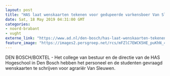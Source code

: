 ```yaml
---
layout: post
title: "HAS laat wenskaarten tekenen voor gedupeerde varkensboer Van Sleuwen in Boxtel"
date: Sat, 18 May 2019 04:31:00 GMT
categories: 
- noord-brabant 
- vught 
externe_link: "https://www.ad.nl/den-bosch/has-laat-wenskaarten-tekenen-voor-gedupeerde-varkensboer-van-sleuwen-in-boxtel~a99e0395/"
feature_image: "https://images2.persgroep.net/rcs/mFZlC7EWCK5HE_puKhN_4HHJRFQ/diocontent/148610000/_fitwidth/400/?appId=21791a8992982cd8da851550a453bd7f&quality=0.7"
---
```


DEN BOSCH/BOXTEL - Het college van bestuur en de directie van de HAS Hogeschool in Den Bosch hebben het personeel en de studenten gevraagd wenskaarten te schrijven voor agrariër Van Sleuwen.
